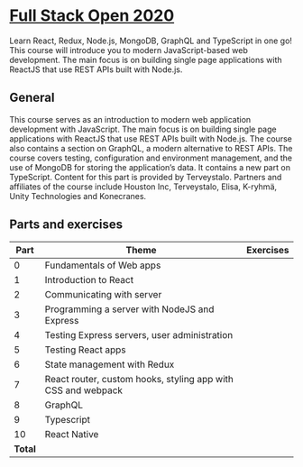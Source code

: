 # [Full Stack Open 2020](https://fullstackopen.com/en/about)

Learn React, Redux, Node.js, MongoDB, GraphQL and TypeScript in one go! This course will introduce you to modern JavaScript-based web development. The main focus is on building single page applications with ReactJS that use REST APIs built with Node.js.

## General

This course serves as an introduction to modern web application development with JavaScript. The main focus is on building single page applications with ReactJS that use REST APIs built with Node.js. The course also contains a section on GraphQL, a modern alternative to REST APIs.
The course covers testing, configuration and environment management, and the use of MongoDB for storing the application’s data. It contains a new part on TypeScript. Content for this part is provided by Terveystalo.
Partners and affiliates of the course include Houston Inc, Terveystalo, Elisa, K-ryhmä, Unity Technologies and Konecranes.

## Parts and exercises

| Part  | Theme                                                                |Exercises|
| ---   | ---                                                                  |---     |
| 0     | Fundamentals of Web apps                                             |  |
| 1     | Introduction to React                                                |  |
| 2     | Communicating with server                                            |  |
| 3     | Programming a server with NodeJS and Express                         |  |
| 4     | Testing Express servers, user administration                         |  |
| 5     | Testing React apps                                                   |  |        
| 6     | State management with Redux                                          |  |        
| 7     | React router, custom hooks, styling app with CSS and webpack         |  |        
| 8     | GraphQL                                                              |  |     
| 9     | Typescript                                                           |  |
| 10    | React Native                                                         |  |
| __Total__                                                                    |  | 
